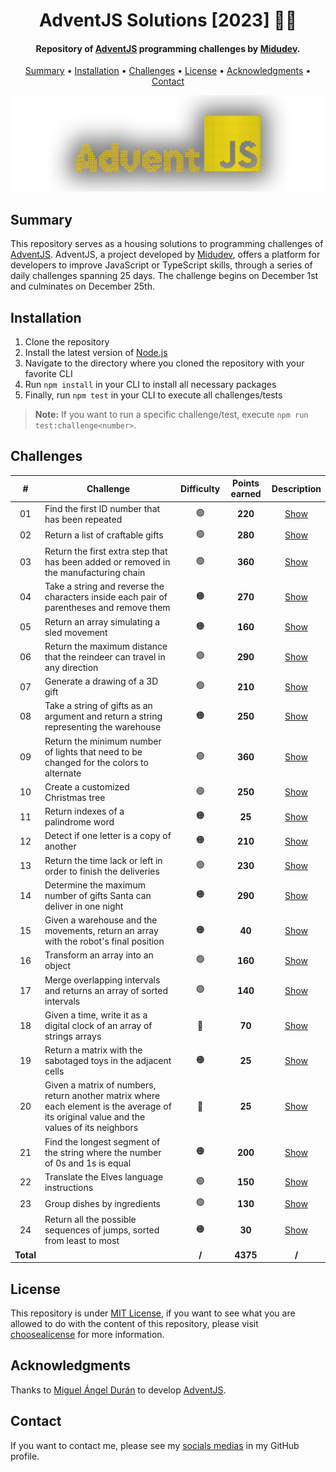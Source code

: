 <h1 align="center">
    AdventJS Solutions [2023] 🎅🎄
</h1>

<h4 align="center">
    Repository of <a href="https://adventjs.dev/es" target="_blank">AdventJS<a> programming challenges by <a href="https://www.linkedin.com/in/midudev/" target="_blank">Midudev</a>.
</h4>

<p align="center">
    <a href="#----summary">Summary</a> •
    <a href="#----installation">Installation</a> •
    <a href="#----challenges">Challenges</a> •
    <a href="#----license">License</a> •
    <a href="#----acknowledgments">Acknowledgments</a> •
    <a href="#----contact">Contact</a>
</p>

<p align="center">
    <img src="./.github/adventjs-logo.png" width="625">
</p>

<h2>
    Summary
</h2>
<p>
    This repository serves as a housing solutions to programming challenges of <a href="https://adventjs.dev/es" target="_blank">AdventJS<a>. AdventJS, a project developed by <a href="https://www.linkedin.com/in/midudev/" target="_blank">Midudev</a>, offers a platform for developers to improve JavaScript or TypeScript skills, through a series of daily challenges spanning 25 days. The challenge begins on December 1st and culminates on December 25th.
</p>

<h2>
    Installation
</h2>
<ol>
    <li>Clone the repository</li>
    <li>Install the latest version of <a href="https://nodejs.org/es/" target="_blank">Node.js<a></li>
    <li>Navigate to the directory where you cloned the repository with your favorite CLI</li>
    <li>Run <code>npm install</code> in your CLI to install all necessary packages</li>
    <li>Finally, run <code>npm test</code> in your CLI to execute all challenges/tests</li>
</ol>

> **Note:** If you want to run a specific challenge/test, execute `npm run test:challenge<number>`.

<h2>
    Challenges
</h2>

|     #     | Challenge                                                                                                                                | Difficulty | Points earned |        Description         |
| :-------: | ---------------------------------------------------------------------------------------------------------------------------------------- | :--------: | :-----------: | :------------------------: |
|    01     | Find the first ID number that has been repeated                                                                                          |     🟢     |    **220**    | [Show](./src/01-challenge) |
|    02     | Return a list of craftable gifts                                                                                                         |     🟢     |    **280**    | [Show](./src/02-challenge) |
|    03     | Return the first extra step that has been added or removed in the manufacturing chain                                                    |     🟢     |    **360**    | [Show](./src/03-challenge) |
|    04     | Take a string and reverse the characters inside each pair of parentheses and remove them                                                 |     🟠     |    **270**    | [Show](./src/04-challenge) |
|    05     | Return an array simulating a sled movement                                                                                               |     🟠     |    **160**    | [Show](./src/05-challenge) |
|    06     | Return the maximum distance that the reindeer can travel in any direction                                                                |     🟢     |    **290**    | [Show](./src/06-challenge) |
|    07     | Generate a drawing of a 3D gift                                                                                                          |     🟢     |    **210**    | [Show](./src/07-challenge) |
|    08     | Take a string of gifts as an argument and return a string representing the warehouse                                                     |     🟠     |    **250**    | [Show](./src/08-challenge) |
|    09     | Return the minimum number of lights that need to be changed for the colors to alternate                                                  |     🟢     |    **360**    | [Show](./src/09-challenge) |
|    10     | Create a customized Christmas tree                                                                                                       |     🟢     |    **250**    | [Show](./src/10-challenge) |
|    11     | Return indexes of a palindrome word                                                                                                      |     🟠     |    **25**     | [Show](./src/11-challenge) |
|    12     | Detect if one letter is a copy of another                                                                                                |     🟠     |    **210**    | [Show](./src/12-challenge) |
|    13     | Return the time lack or left in order to finish the deliveries                                                                           |     🟢     |    **230**    | [Show](./src/13-challenge) |
|    14     | Determine the maximum number of gifts Santa can deliver in one night                                                                     |     🟠     |    **290**    | [Show](./src/14-challenge) |
|    15     | Given a warehouse and the movements, return an array with the robot's final position                                                     |     🟠     |    **40**     | [Show](./src/15-challenge) |
|    16     | Transform an array into an object                                                                                                        |     🟢     |    **160**    | [Show](./src/16-challenge) |
|    17     | Merge overlapping intervals and returns an array of sorted intervals                                                                     |     🟢     |    **140**    | [Show](./src/17-challenge) |
|    18     | Given a time, write it as a digital clock of an array of strings arrays                                                                  |     🔴     |    **70**     | [Show](./src/18-challenge) |
|    19     | Return a matrix with the sabotaged toys in the adjacent cells                                                                            |     🟠     |    **25**     | [Show](./src/19-challenge) |
|    20     | Given a matrix of numbers, return another matrix where each element is the average of its original value and the values of its neighbors |     🔴     |    **25**     | [Show](./src/20-challenge) |
|    21     | Find the longest segment of the string where the number of 0s and 1s is equal                                                            |     🟠     |    **200**    | [Show](./src/21-challenge) |
|    22     | Translate the Elves language instructions                                                                                                |     🟢     |    **150**    | [Show](./src/22-challenge) |
|    23     | Group dishes by ingredients                                                                                                              |     🟢     |    **130**    | [Show](./src/23-challenge) |
|    24     | Return all the possible sequences of jumps, sorted from least to most                                                                    |     🟠     |    **30**     | [Show](./src/24-challenge) |
| **Total** |                                                                                                                                          |   **/**    |   **4375**    |           **/**            |

<h2>
    License
</h2>
<p>
    This repository is under <a href="./LICENSE" target="_blank">MIT License</a>, if you want to see what you are allowed to do with the content of this repository, please visit <a href="https://choosealicense.com/licenses/" target="_blank">choosealicense</a> for more information.
</p>

<h2>
    Acknowledgments
</h2>
<p>
    Thanks to <a href="https://www.linkedin.com/in/midudev/" target="_blank">Miguel Ángel Durán</a> to develop <a href="https://adventjs.dev/es" target="_blank">AdventJS<a>.
</p>

<h2>
    Contact
</h1>
<p>
    If you want to contact me, please see my <a href="https://github.com/hozlucas28" target="_blank">socials medias</a> in my GitHub profile.
</p>
